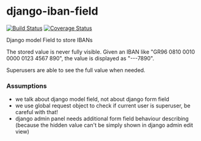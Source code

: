 # django-iban-field
[![Build Status](https://travis-ci.org/ihor-nahuliak/django-iban-field.svg?branch=master)](https://travis-ci.org/ihor-nahuliak/django-iban-field)
[![Coverage Status](https://coveralls.io/repos/github/ihor-nahuliak/django-iban-field/badge.svg?branch=master)](https://coveralls.io/github/ihor-nahuliak/django-iban-field?branch=master)

Django model Field to store IBANs

The stored value is never fully visible.
Given an IBAN like "GR96 0810 0010 0000 0123 4567 890", 
the value is displayed as "---7890".

Superusers are able to see the full value when needed.

### Assumptions
* we talk about django model field, not about django form field
* we use global request object to check if current user is superuser,
  be careful with that!
* django admin panel needs additional form field behaviour describing
  (because the hidden value can't be simply shown in django admin edit view)
